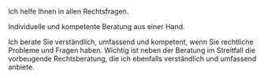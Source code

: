 ﻿Ich helfe Ihnen in allen Rechtsfragen.

Individuelle und kompetente Beratung aus einer Hand.

Ich berate Sie verständlich, umfassend und kompetent, wenn Sie rechtliche Probleme und Fragen haben. Wichtig ist neben der Beratung im Streitfall die vorbeugende Rechtsberatung, die ich ebenfalls verständlich und umfassend anbiete.

